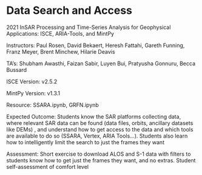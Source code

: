 # Data Search and Access
2021 InSAR Processing and Time-Series Analysis for Geophysical Applications: ISCE, ARIA-Tools, and MintPy

Instructors: Paul Rosen, David Bekaert, Heresh Fattahi, Gareth Funning, Franz Meyer, Brent Minchew, Hilarie Deavis

TA’s: Shubham Awasthi, Faizan Sabir, Luyen Bui, Pratyusha Gonnuru, Becca Bussard

ISCE Version: v2.5.2

MintPy Version: v1.3.1

Resource: SSARA.ipynb, GRFN.ipynb

Expected Outcome: Students know the SAR platforms collecting data, where relevant SAR data can be found (data files, orbits, ancillary datasets like DEMs) , and understand how to get access to the data and which tools are available to do so (SSARA, Vertex, ARIA Tools…). Students also learn how to intelligently limit the search to just the frames they want

Assessment: Short exercise to download ALOS and S-1 data with filters to students know how to get just the frames they want, and no extras. Student self-assessment of comfort level
